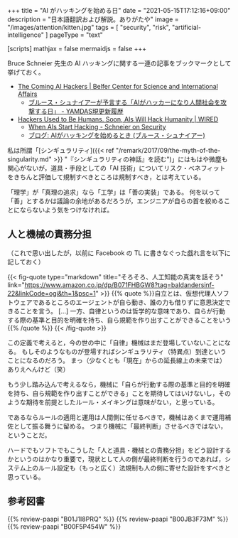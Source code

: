+++
title = "AI がハッキングを始める日"
date =  "2021-05-15T17:12:16+09:00"
description = "日本語翻訳および解説。ありがたや"
image = "/images/attention/kitten.jpg"
tags = [ "security", "risk", "artificial-intelligence" ]
pageType = "text"

[scripts]
  mathjax = false
  mermaidjs = false
+++

Bruce Schneier 先生の AI ハッキングに関する一連の記事をブックマークとして挙げておく。

- [The Coming AI Hackers | Belfer Center for Science and International Affairs](https://www.belfercenter.org/publication/coming-ai-hackers)
  - [ブルース・シュナイアーが予言する「AIがハッカーになり人間社会を攻撃する日」 - YAMDAS現更新履歴](https://yamdas.hatenablog.com/entry/20210511/coming-ai-hackers)
- [Hackers Used to Be Humans. Soon, AIs Will Hack Humanity | WIRED](https://www.wired.com/story/opinion-hackers-used-to-be-humans-soon-ais-will-hack-humanity/)
  - [When AIs Start Hacking - Schneier on Security](https://www.schneier.com/blog/archives/2021/04/when-ais-start-hacking.html)
  - [ブログ: AIがハッキングを始めるとき (ブルース・シュナイアー)](https://okuranagaimo.blogspot.com/2021/04/ai.html)

私は所謂「[シンギュラリティ]({{< ref "/remark/2017/09/the-myth-of-the-singularity.md" >}} "『シンギュラリティの神話』を読む")」にはもはや微塵も関心がないが，道具・手段としての「AI 技術」についてリスク・ベネフィットをきちんと評価して規制すべきところは規制すべき，とは考えている。

「理学」が「真理の追求」なら「工学」は「善の実装」である。
何を以って「善」とするかは議論の余地があるだろうが，エンジニアが自らの首を絞めることにならないよう気をつけなければ。

## 人と機械の責務分担

（これで思い出したが，以前に Facebook の TL に書きなぐった戯れ言を以下に記しておく）

{{< fig-quote type="markdown" title="そろそろ、人工知能の真実を話そう" link="https://www.amazon.co.jp/dp/B071FHBGW8?tag=baldandersinf-22&linkCode=ogi&th=1&psc=1" >}}
{{% quote %}}自立とは、仮想代理人ソフトウェアであるところのエージェントが自ら動き、誰の力も借りずに意思決定できることを言う。 [...] 一方、自律というのは哲学的な意味であり、自らが行動する際の基準と目的を明確を持ち、自ら規範を作り出すことができることをいう{{% /quote %}}
{{< /fig-quote >}}

この定義で考えると，今の世の中に「自律」機械はまだ登場していないことになる。
もしそのようなものが登場すればシンギュラリティ（特異点）到達ということになるのだろう。
まっ（少なくとも「現在」からの延長線上の未来では）ありえへんけど（笑）

もう少し踏み込んで考えるなら，機械に「自らが行動する際の基準と目的を明確を持ち、自ら規範を作り出すことができる」ことを期待してはいけないし，そのような期待を前提としたルール・メイキングは意味がない，と思っている。

であるならルールの適用と運用は人間側に任せるべきで，機械はあくまで運用補佐として振る舞うに留める。
つまり機械に「最終判断」させるべきではない，ということだ。

ハードでもソフトでもこうした「人と道具・機械との責務分担」をどう設計するかというのはかなり重要で，現状として人の側が最終判断を行うのであれば，システム上のルール設定も（もっと広く）法規制も人の側に寄せた設計をすべきと思っている。

## 参考図書

{{% review-paapi "B01J1I8PRQ" %}} <!-- 社会は情報化の夢を見る -->
{{% review-paapi "B00JB3F73M" %}} <!-- マップス -->
{{% review-paapi "B00F5P454W" %}} <!-- キカイダー02 -->
